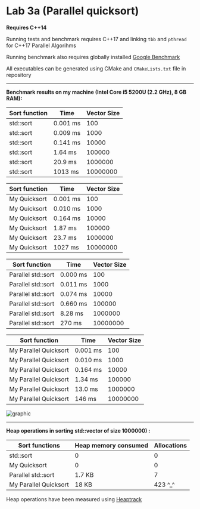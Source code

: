 # Lab 3a (Parallel quicksort)

**Requires C++14**

Running tests and benchmark requires C++17 and linking `tbb` and `pthread` for C++17 Parallel Algorihms

Running benchmark also requires globally installed [Google Benchmark](https://github.com/google/benchmark)

All executables can be generated using CMake and `CMakeLists.txt` file in repository

___
**Benchmark results on my machine (Intel Core i5 5200U (2.2 GHz), 8 GB RAM):**

| Sort function 	| Time     	| Vector Size 	| 
|---------------	|----------	|-------------	| 
| std::sort     	| 0.001 ms 	| 100         	| 
| std::sort     	| 0.009 ms 	| 1000        	| 
| std::sort     	| 0.141 ms 	| 10000       	| 
| std::sort     	| 1.64 ms  	| 100000      	| 
| std::sort     	| 20.9 ms  	| 1000000     	| 
| std::sort     	| 1013 ms  	| 10000000    	| 

| Sort function 	| Time     	| Vector Size 	|
|---------------	|----------	|-------------	|
| My Quicksort  	| 0.001 ms 	| 100         	|
| My Quicksort  	| 0.010 ms 	| 1000        	|
| My Quicksort  	| 0.164 ms 	| 10000       	|
| My Quicksort  	| 1.87 ms  	| 100000      	|
| My Quicksort  	| 23.7 ms  	| 1000000     	|
| My Quicksort  	| 1027 ms  	| 10000000    	|

| Sort function      	| Time     	| Vector Size 	|
|--------------------	|----------	|-------------	|
| Parallel std::sort 	| 0.000 ms 	| 100         	|
| Parallel std::sort 	| 0.011 ms 	| 1000        	|
| Parallel std::sort 	| 0.074 ms  | 10000       	|
| Parallel std::sort 	| 0.660 ms 	| 100000      	|
| Parallel std::sort 	| 8.28 ms  	| 1000000     	|
| Parallel std::sort 	| 270 ms   	| 10000000    	|

| Sort function         	| Time     	| Vector Size 	|
|-----------------------	|----------	|-------------	|
| My Parallel Quicksort 	| 0.001 ms 	| 100         	|
| My Parallel Quicksort 	| 0.010 ms 	| 1000        	|
| My Parallel Quicksort 	| 0.164 ms 	| 10000       	|
| My Parallel Quicksort 	| 1.34 ms  	| 100000      	|
| My Parallel Quicksort 	| 13.0 ms  	| 1000000     	|
| My Parallel Quicksort 	| 146 ms   	| 10000000    	|

![graphic](https://i.imgur.com/iEMY9Qe.png)

___
**Heap operations in sorting std::vector of size 1000000) :** 

| Sort functions     	| Heap memory consumed 	| Allocations 	|
|--------------------	|----------------------	|-------------	|
| std::sort          	| 0                    	| 0           	|
| My Quicksort         	| 0                    	| 0           	|
| Parallel std::sort 	| 1.7 KB               	| 7           	|
| My Parallel Quicksort	| 18 KB                	| 423  ^_^    	|

Heap operations have been measured using [Heaptrack](https://github.com/KDE/heaptrack)





